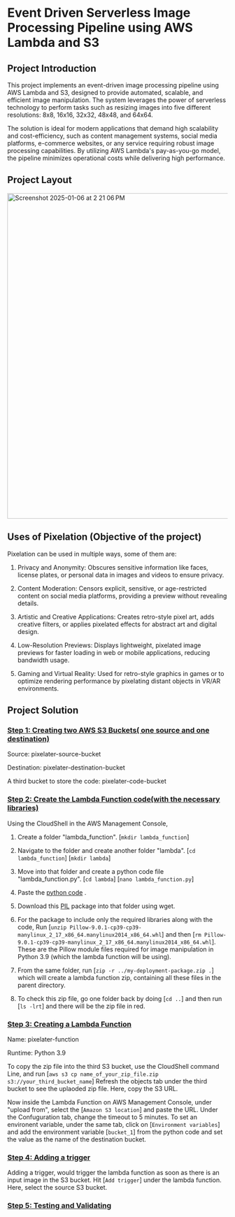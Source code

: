 # Event Driven Serverless Image Processing Pipeline using AWS Lambda and S3
## Project Introduction
This project implements an event-driven image processing pipeline using AWS Lambda and S3, designed to provide automated, scalable, and efficient image manipulation. The system leverages the power of serverless technology to perform tasks such as resizing images into five different resolutions: 8x8, 16x16, 32x32, 48x48, and 64x64.

The solution is ideal for modern applications that demand high scalability and cost-efficiency, such as content management systems, social media platforms, e-commerce websites, or any service requiring robust image processing capabilities. By utilizing AWS Lambda's pay-as-you-go model, the pipeline minimizes operational costs while delivering high performance.

## Project Layout
<img width="745" alt="Screenshot 2025-01-06 at 2 21 06 PM" src="https://github.com/user-attachments/assets/4d28bb4e-0015-48ec-97a0-de4de77a00df" />


## Uses of Pixelation (Objective of the project)
Pixelation can be used in multiple ways, some of them are:

1. Privacy and Anonymity: Obscures sensitive information like faces, license plates, or personal data in images and videos to ensure privacy.
   
2. Content Moderation: Censors explicit, sensitive, or age-restricted content on social media platforms, providing a preview without revealing details.

3. Artistic and Creative Applications: Creates retro-style pixel art, adds creative filters, or applies pixelated effects for abstract art and digital design.
   
4. Low-Resolution Previews: Displays lightweight, pixelated image previews for faster loading in web or mobile applications, reducing bandwidth usage.

5. Gaming and Virtual Reality: Used for retro-style graphics in games or to optimize rendering performance by pixelating distant objects in VR/AR environments.

## Project Solution
### <ins>Step 1: Creating two AWS S3 Buckets( one source and one destination)</ins>
Source: pixelater-source-bucket

Destination: pixelater-destination-bucket

A third bucket to store the code: pixelater-code-bucket

### <ins>Step 2: Create the Lambda Function code(with the necessary libraries)</ins>
Using the CloudShell in the AWS Management Console, 
1. Create a folder "lambda_function". [`mkdir lambda_function`]
2. Navigate to the folder and create another folder "lambda". [`cd lambda_function`] [`mkdir lambda`]
3. Move into that folder and create a python code file "lambda_function.py". [`cd lambda`] [`nano lambda_function.py`]
4. Paste the [python code](https://github.com/Avikaj/Event-Driven-Serverless-Image-Processing-Pipeline-using-AWS-Lambda-and-S3/blob/main/lambda_function.py) .
5. Download this [PIL](https://files.pythonhosted.org/packages/f3/3b/d7bb231b3bc1414252e77463dc63554c1aeccffe0798524467aca7bad089/Pillow-9.0.1-cp39-cp39-manylinux_2_17_x86_64.manylinux2014_x86_64.whl) package into that folder using wget.
6. For the package to include only the required libraries along with the code,
Run [`unzip Pillow-9.0.1-cp39-cp39-manylinux_2_17_x86_64.manylinux2014_x86_64.whl`] and then [`rm Pillow-9.0.1-cp39-cp39-manylinux_2_17_x86_64.manylinux2014_x86_64.whl`]. 
These are the Pillow module files required for image manipulation in Python 3.9 (which the lambda function will be using).

7. From the same folder, run [`zip -r ../my-deployment-package.zip .`] which will create a lambda function zip, containing all these files in the parent directory.
8. To check this zip file, go one folder back by doing [`cd ..`] and then run [`ls -lrt`] and there will be the zip file in red.

### <ins> Step 3: Creating a Lambda Function</ins>
Name: pixelater-function

Runtime: Python 3.9

To copy the zip file into the third S3 bucket, use the CloudShell command Line, and run [`aws s3 cp name_of_your_zip_file.zip s3://your_third_bucket_name`]
Refresh the objects tab under the third bucket to see the uplaoded zip file. Here, copy the S3 URL.

Now inside the Lambda Function on AWS Management Console, under "upload from", select the [`Amazon S3 location`] and paste the URL.
Under the Confuguration tab, change the timeout to 5 minutes.
To set an environent variable, under the same tab, click on [`Environment variables`] and add the environment variable [`bucket_1`] from the python code and set the value as the name of the destination bucket.

### <ins>Step 4: Adding a trigger</ins>
Adding a trigger, would trigger the lambda function as soon as there is an input image in the S3 bucket.
Hit [`Add trigger`] under the lambda function. Here, select the source S3 bucket.

### <ins>Step 5: Testing and Validating</ins>

